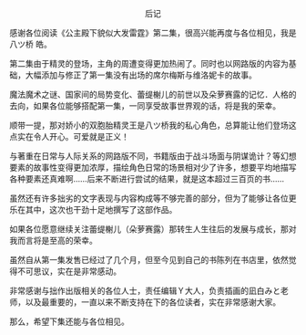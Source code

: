 <p align="center">后记</p>

感谢各位阅读《公主殿下貌似大发雷霆》第二集，很高兴能再度与各位相见，我是八ツ桥 皓。

第二集由于精灵的登场，主角的周遭变得更加热闹了。同时也以网路版的内容为基础，大幅添加与修正了第一集没有出场的席尔梅斯与维洛妮卡的故事。

魔法魔术之谜、国家间的局势变化、蕾缇榭儿的前世以及朵萝赛露的记忆．人格的去向，如果各位能够搭配第一集，一同享受故事世界观的话，将是我的荣幸。

顺带一提，那对娇小的双胞胎精灵王是八ツ桥我的私心角色，总算能让他们登场这点实在令人开心。可爱就是正义！

与著重在日常与人际关系的网路版不同，书籍版由于战斗场面与阴谋诡计？等幻想要素的故事性变得更加浓厚，描绘角色日常的场景相对少了许多，想要平均地描写各种要素还真难啊……后来不断进行尝试的结果，就是这本超过三百页的书……

虽然还有许多拙劣的文字表现与内容构成等不够完善的部分，但为了能够让各位更乐在其中，这次也干劲十足地撰写了这部作品。

如果各位愿意继续关注蕾缇榭儿（朵萝赛露）那转生人生往后的发展与成长，那对我而言将是至高的荣幸。

虽然自从第一集发售已经过了几个月，但至今见到自己的书陈列在书店里，依然觉得不可思议，实在是非常感动。

非常感谢与拙作出版相关的各位人士，责任编辑Ｙ大人，负责插画的凪白みと老师，以及最重要的，一直以来不断支持在下的各位读者，实在非常感谢大家。

那么，希望下集还能与各位相见。

